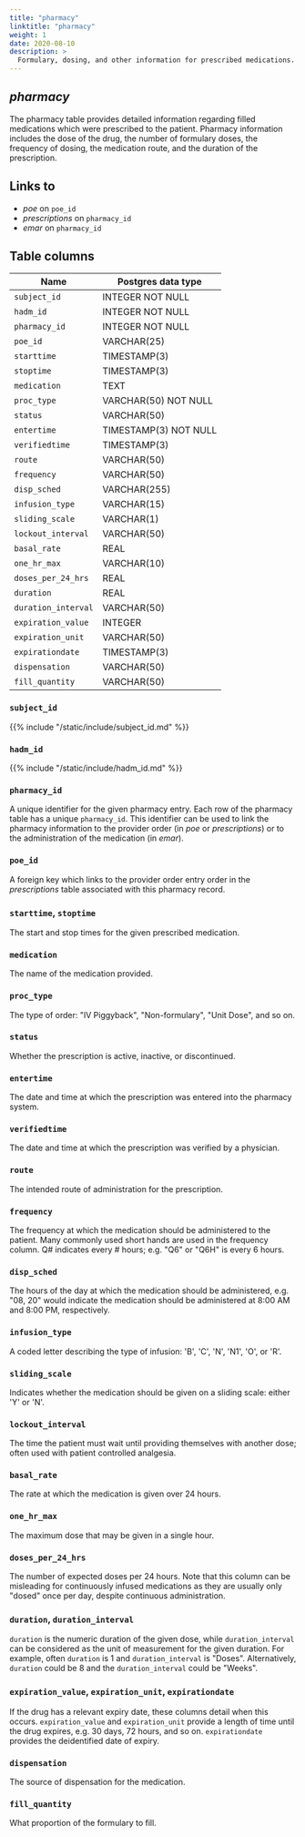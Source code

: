 ```yaml
---
title: "pharmacy"
linktitle: "pharmacy"
weight: 1
date: 2020-08-10
description: >
  Formulary, dosing, and other information for prescribed medications.
---
```


## *pharmacy*

The pharmacy table provides detailed information regarding filled medications which were prescribed to the patient.
Pharmacy information includes the dose of the drug, the number of formulary doses, the frequency of dosing, the medication route, and the duration of the prescription.

## Links to

* *poe* on `poe_id`
* *prescriptions* on `pharmacy_id`
* *emar* on `pharmacy_id`

## Table columns

Name | Postgres data type
---- | ----
`subject_id` | INTEGER NOT NULL
`hadm_id` | INTEGER NOT NULL
`pharmacy_id` | INTEGER NOT NULL
`poe_id` | VARCHAR(25)
`starttime` | TIMESTAMP(3)
`stoptime` | TIMESTAMP(3)
`medication` | TEXT
`proc_type` | VARCHAR(50) NOT NULL
`status` | VARCHAR(50)
`entertime` | TIMESTAMP(3) NOT NULL
`verifiedtime` | TIMESTAMP(3)
`route` | VARCHAR(50)
`frequency` | VARCHAR(50)
`disp_sched` | VARCHAR(255)
`infusion_type` | VARCHAR(15)
`sliding_scale` | VARCHAR(1)
`lockout_interval` | VARCHAR(50)
`basal_rate` | REAL
`one_hr_max` | VARCHAR(10)
`doses_per_24_hrs` | REAL
`duration` | REAL
`duration_interval` | VARCHAR(50)
`expiration_value` | INTEGER
`expiration_unit` | VARCHAR(50)
`expirationdate` | TIMESTAMP(3)
`dispensation` | VARCHAR(50)
`fill_quantity` | VARCHAR(50)

### `subject_id`

{{% include "/static/include/subject_id.md" %}}

### `hadm_id`

{{% include "/static/include/hadm_id.md" %}}

### `pharmacy_id`

A unique identifier for the given pharmacy entry.
Each row of the pharmacy table has a unique `pharmacy_id`. This identifier can be used to link the pharmacy information to the provider order (in *poe* or *prescriptions*) or to the administration of the medication (in *emar*).

### `poe_id`

A foreign key which links to the provider order entry order in the *prescriptions* table associated with this pharmacy record.

### `starttime`, `stoptime`

The start and stop times for the given prescribed medication.

### `medication`

The name of the medication provided.

### `proc_type`

The type of order: "IV Piggyback", "Non-formulary", "Unit Dose", and so on.

### `status`

Whether the prescription is active, inactive, or discontinued.

### `entertime`

The date and time at which the prescription was entered into the pharmacy system.

### `verifiedtime`

The date and time at which the prescription was verified by a physician.

### `route`

The intended route of administration for the prescription.

### `frequency`

The frequency at which the medication should be administered to the patient. Many commonly used short hands are used in the frequency column.
Q# indicates every # hours; e.g. "Q6" or "Q6H" is every 6 hours.

### `disp_sched`

The hours of the day at which the medication should be administered, e.g. "08, 20" would indicate the medication should be administered at 8:00 AM and 8:00 PM, respectively.

### `infusion_type`

A coded letter describing the type of infusion: 'B', 'C', 'N', 'N1', 'O', or 'R'.

### `sliding_scale`

Indicates whether the medication should be given on a sliding scale: either 'Y' or 'N'.

### `lockout_interval`

The time the patient must wait until providing themselves with another dose; often used with patient controlled analgesia.

### `basal_rate`

The rate at which the medication is given over 24 hours.

### `one_hr_max`

The maximum dose that may be given in a single hour.

### `doses_per_24_hrs`

The number of expected doses per 24 hours. Note that this column can be misleading for continuously infused medications as they are usually only "dosed" once per day, despite continuous administration.

### `duration`, `duration_interval`

`duration` is the numeric duration of the given dose, while `duration_interval` can be considered as the unit of measurement for the given duration. For example, often `duration` is 1 and `duration_interval` is "Doses". Alternatively, `duration` could be 8 and the `duration_interval` could be "Weeks".

### `expiration_value`, `expiration_unit`, `expirationdate`

If the drug has a relevant expiry date, these columns detail when this occurs. `expiration_value` and `expiration_unit` provide a length of time until the drug expires, e.g. 30 days, 72 hours, and so on. `expirationdate` provides the deidentified date of expiry.

### `dispensation`

The source of dispensation for the medication.

### `fill_quantity`

What proportion of the formulary to fill.
